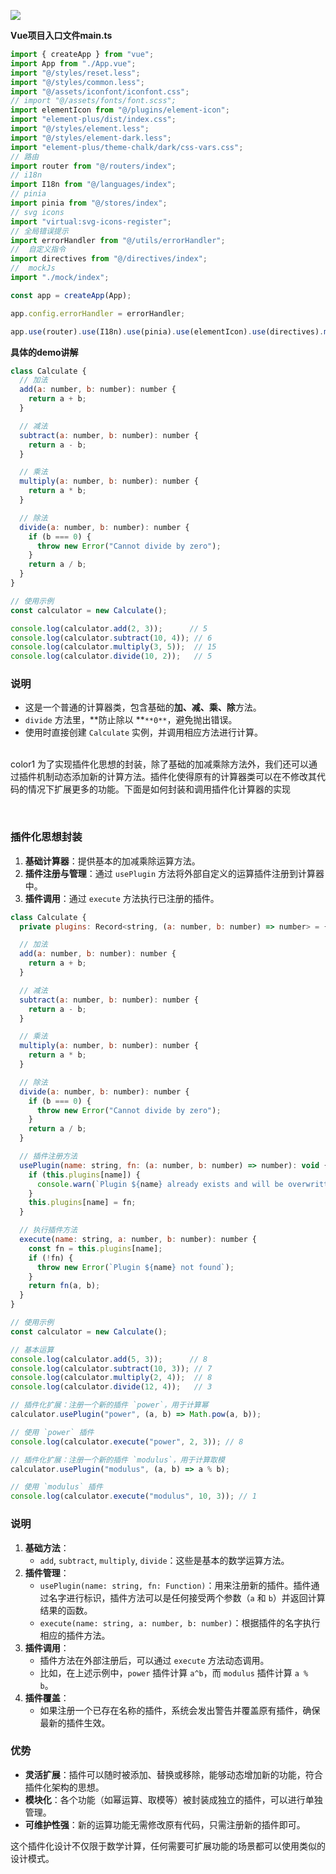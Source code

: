 ![](https://cdn.nlark.com/yuque/0/2025/png/207857/1739111895453-e871933e-0f82-4e48-a7d2-9a1987c065be.png)

**Vue项目入口文件main.ts**

```javascript
import { createApp } from "vue";
import App from "./App.vue";
import "@/styles/reset.less";
import "@/styles/common.less";
import "@/assets/iconfont/iconfont.css";
// import "@/assets/fonts/font.scss";
import elementIcon from "@/plugins/element-icon";
import "element-plus/dist/index.css";
import "@/styles/element.less";
import "@/styles/element-dark.less";
import "element-plus/theme-chalk/dark/css-vars.css";
// 路由
import router from "@/routers/index";
// i18n
import I18n from "@/languages/index";
// pinia
import pinia from "@/stores/index";
// svg icons
import "virtual:svg-icons-register";
// 全局错误提示
import errorHandler from "@/utils/errorHandler";
//  自定义指令
import directives from "@/directives/index";
//  mockJs
import "./mock/index";

const app = createApp(App);

app.config.errorHandler = errorHandler;

app.use(router).use(I18n).use(pinia).use(elementIcon).use(directives).mount("#app");

```



**具体的demo讲解**

```javascript
class Calculate {
  // 加法
  add(a: number, b: number): number {
    return a + b;
  }

  // 减法
  subtract(a: number, b: number): number {
    return a - b;
  }

  // 乘法
  multiply(a: number, b: number): number {
    return a * b;
  }

  // 除法
  divide(a: number, b: number): number {
    if (b === 0) {
      throw new Error("Cannot divide by zero");
    }
    return a / b;
  }
}

// 使用示例
const calculator = new Calculate();

console.log(calculator.add(2, 3));      // 5
console.log(calculator.subtract(10, 4)); // 6
console.log(calculator.multiply(3, 5));  // 15
console.log(calculator.divide(10, 2));   // 5

```

### **说明**
+ 这是一个普通的计算器类，包含基础的**加、减、乘、除**方法。
+ `divide` 方法里，**防止除以 **`**0**`，避免抛出错误。
+ 使用时直接创建 `Calculate` 实例，并调用相应方法进行计算。



<br/>color1
为了实现插件化思想的封装，除了基础的加减乘除方法外，我们还可以通过插件机制动态添加新的计算方法。插件化使得原有的计算器类可以在不修改其代码的情况下扩展更多的功能。下面是如何封装和调用插件化计算器的实现

<br/>

### **插件化思想封装**
1. **基础计算器**：提供基本的加减乘除运算方法。
2. **插件注册与管理**：通过 `usePlugin` 方法将外部自定义的运算插件注册到计算器中。
3. **插件调用**：通过 `execute` 方法执行已注册的插件。

```javascript
class Calculate {
  private plugins: Record<string, (a: number, b: number) => number> = {};

  // 加法
  add(a: number, b: number): number {
    return a + b;
  }

  // 减法
  subtract(a: number, b: number): number {
    return a - b;
  }

  // 乘法
  multiply(a: number, b: number): number {
    return a * b;
  }

  // 除法
  divide(a: number, b: number): number {
    if (b === 0) {
      throw new Error("Cannot divide by zero");
    }
    return a / b;
  }

  // 插件注册方法
  usePlugin(name: string, fn: (a: number, b: number) => number): void {
    if (this.plugins[name]) {
      console.warn(`Plugin ${name} already exists and will be overwritten.`);
    }
    this.plugins[name] = fn;
  }

  // 执行插件方法
  execute(name: string, a: number, b: number): number {
    const fn = this.plugins[name];
    if (!fn) {
      throw new Error(`Plugin ${name} not found`);
    }
    return fn(a, b);
  }
}

// 使用示例
const calculator = new Calculate();

// 基本运算
console.log(calculator.add(5, 3));      // 8
console.log(calculator.subtract(10, 3)); // 7
console.log(calculator.multiply(2, 4));  // 8
console.log(calculator.divide(12, 4));   // 3

// 插件化扩展：注册一个新的插件 `power`，用于计算幂
calculator.usePlugin("power", (a, b) => Math.pow(a, b));

// 使用 `power` 插件
console.log(calculator.execute("power", 2, 3)); // 8

// 插件化扩展：注册一个新的插件 `modulus`，用于计算取模
calculator.usePlugin("modulus", (a, b) => a % b);

// 使用 `modulus` 插件
console.log(calculator.execute("modulus", 10, 3)); // 1

```

### **说明**
1. **基础方法**：
    - `add`, `subtract`, `multiply`, `divide`：这些是基本的数学运算方法。
2. **插件管理**：
    - `usePlugin(name: string, fn: Function)`：用来注册新的插件。插件通过名字进行标识，插件方法可以是任何接受两个参数（`a` 和 `b`）并返回计算结果的函数。
    - `execute(name: string, a: number, b: number)`：根据插件的名字执行相应的插件方法。
3. **插件调用**：
    - 插件方法在外部注册后，可以通过 `execute` 方法动态调用。
    - 比如，在上述示例中，`power` 插件计算 `a^b`，而 `modulus` 插件计算 `a % b`。
4. **插件覆盖**：
    - 如果注册一个已存在名称的插件，系统会发出警告并覆盖原有插件，确保最新的插件生效。

### **优势**
+ **灵活扩展**：插件可以随时被添加、替换或移除，能够动态增加新的功能，符合插件化架构的思想。
+ **模块化**：各个功能（如幂运算、取模等）被封装成独立的插件，可以进行单独管理。
+ **可维护性强**：新的运算功能无需修改原有代码，只需注册新的插件即可。

这个插件化设计不仅限于数学计算，任何需要可扩展功能的场景都可以使用类似的设计模式。

